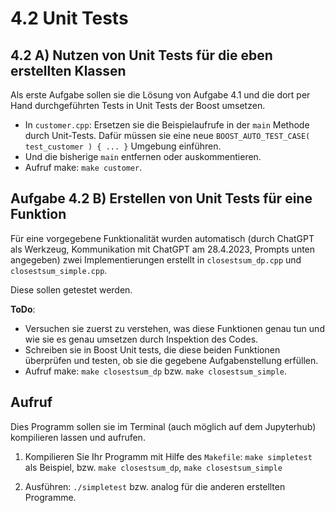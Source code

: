 # 4.2 Unit Tests

## 4.2 A)  Nutzen von Unit Tests für die eben erstellten Klassen

Als erste Aufgabe sollen sie die Lösung von Aufgabe 4.1 und die dort per Hand durchgeführten Tests in Unit Tests der Boost umsetzen.


* In `customer.cpp`: Ersetzen sie die Beispielaufrufe in der `main` Methode durch Unit-Tests. Dafür müssen sie eine neue `BOOST_AUTO_TEST_CASE( test_customer )
{ ... }` Umgebung einführen.
* Und die bisherige `main` entfernen oder auskommentieren.
* Aufruf make: `make customer`.

## Aufgabe 4.2 B) Erstellen von Unit Tests für eine Funktion

Für eine vorgegebene Funktionalität wurden automatisch (durch ChatGPT als Werkzeug, Kommunikation mit ChatGPT am 28.4.2023, Prompts unten angegeben) zwei Implementierungen erstellt in `closestsum_dp.cpp` und `closestsum_simple.cpp`.

Diese sollen getestet werden.


<div class="alert alert-warning">
<b>ToDo</b>: 

* Versuchen sie zuerst zu verstehen, was diese Funktionen genau tun und wie sie es genau umsetzen durch Inspektion des Codes.
* Schreiben sie in Boost Unit tests, die diese beiden Funktionen überprüfen und testen, ob sie die gegebene Aufgabenstellung erfüllen.
* Aufruf make: `make closestsum_dp` bzw. `make closestsum_simple`.

## Aufruf

Dies Programm sollen sie im Terminal (auch möglich auf dem Jupyterhub) kompilieren lassen und aufrufen.

1. Kompilieren Sie Ihr Programm mit Hilfe des `Makefile`: `make simpletest` als Beispiel, bzw. `make closestsum_dp`, `make closestsum_simple`

2. Ausführen: `./simpletest` bzw. analog für die anderen erstellten Programme.